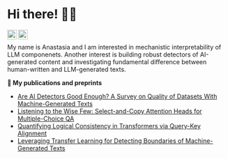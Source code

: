 # Hi there! 👩‍💻
[<img align="left" alt="LinkedIn" width="22px" src="https://cdn.simpleicons.org/linkedin/black/white" />](https://www.linkedin.com/in/anastasia-voznyuk/)
[<img align="left" alt="Scholar" width="22px" src="https://cdn.simpleicons.org/googlescholar" />](https://www.linkedin.com/in/anastasia-voznyuk/)
<br/>

My name is Anastasia and I am interested in mechanistic interpretability of LLM componenets. Another interest is building robust detectors of AI-generated content and investigating fundamental difference between human-written and LLM-generated texts.



**📝 My publications and preprints**
- [Are AI Detectors Good Enough? A Survey on Quality of Datasets With Machine-Generated Texts](https://arxiv.org/pdf/2410.14677)
- [Listening to the Wise Few: Select-and-Copy Attention Heads for Multiple-Choice QA](https://arxiv.org/pdf/2410.02343)
- [Quantifying Logical Consistency in Transformers via Query-Key Alignment](https://arxiv.org/pdf/2502.17017)
- [Leveraging Transfer Learning for Detecting Boundaries of Machine-Generated Texts](https://arxiv.org/pdf/2405.10629)
